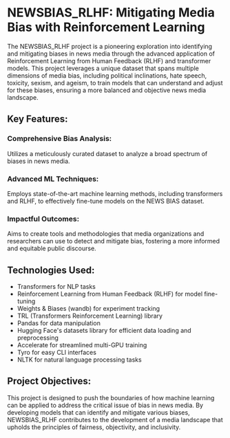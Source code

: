 # NEWSBIAS_RLHF: Mitigating Media Bias with Reinforcement Learning

The NEWSBIAS_RLHF project is a pioneering exploration into identifying and mitigating biases in news media through the advanced application of Reinforcement Learning from Human Feedback (RLHF) and transformer models. This project leverages a unique dataset that spans multiple dimensions of media bias, including political inclinations, hate speech, toxicity, sexism, and ageism, to train models that can understand and adjust for these biases, ensuring a more balanced and objective news media landscape.

## Key Features:

### Comprehensive Bias Analysis: 
Utilizes a meticulously curated dataset to analyze a broad spectrum of biases in news media.
### Advanced ML Techniques: 
Employs state-of-the-art machine learning methods, including transformers and RLHF, to effectively fine-tune models on the NEWS BIAS dataset.
### Impactful Outcomes: 
Aims to create tools and methodologies that media organizations and researchers can use to detect and mitigate bias, fostering a more informed and equitable public discourse.
## Technologies Used:

* Transformers for NLP tasks
* Reinforcement Learning from Human Feedback (RLHF) for model fine-tuning
* Weights & Biases (wandb) for experiment tracking
* TRL (Transformers Reinforcement Learning) library
* Pandas for data manipulation
* Hugging Face's datasets library for efficient data loading and preprocessing
* Accelerate for streamlined multi-GPU training
* Tyro for easy CLI interfaces
* NLTK for natural language processing tasks


## Project Objectives:
This project is designed to push the boundaries of how machine learning can be applied to address the critical issue of bias in news media. By developing models that can identify and mitigate various biases, NEWSBIAS_RLHF contributes to the development of a media landscape that upholds the principles of fairness, objectivity, and inclusivity.
